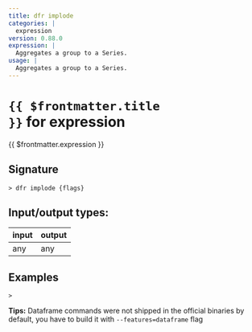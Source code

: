 ```yaml
---
title: dfr implode
categories: |
  expression
version: 0.88.0
expression: |
  Aggregates a group to a Series.
usage: |
  Aggregates a group to a Series.
---
```

<!-- This file is automatically generated. Please edit the command in https://github.com/nushell/nushell instead. -->

# <code>{{ $frontmatter.title }}</code> for expression

<div class='command-title'>{{ $frontmatter.expression }}</div>

## Signature

```> dfr implode {flags} ```


## Input/output types:

| input | output |
| ----- | ------ |
| any   | any    |

## Examples


```nu
>

```


**Tips:** Dataframe commands were not shipped in the official binaries by default, you have to build it with `--features=dataframe` flag